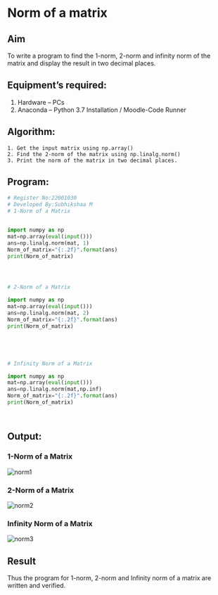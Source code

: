 # Norm of a matrix
## Aim
To write a program to find the 1-norm, 2-norm and infinity norm of the matrix and display the result in two decimal places.
## Equipment’s required:
1.	Hardware – PCs
2.	Anaconda – Python 3.7 Installation / Moodle-Code Runner
## Algorithm:
	1. Get the input matrix using np.array()   
    2. Find the 2-norm of the matrix using np.linalg.norm()
	3. Print the norm of the matrix in two decimal places.
## Program:
```Python
# Register No:22001030	
# Developed By:Subhikshaa M
# 1-Norm of a Matrix


import numpy as np
mat=np.array(eval(input()))
ans=np.linalg.norm(mat, 1)
Norm_of_matrix="{:.2f}".format(ans)
print(Norm_of_matrix)




# 2-Norm of a Matrix

import numpy as np
mat=np.array(eval(input()))
ans=np.linalg.norm(mat, 2)
Norm_of_matrix="{:.2f}".format(ans)
print(Norm_of_matrix)





# Infinity Norm of a Matrix

import numpy as np
mat=np.array(eval(input()))
ans=np.linalg.norm(mat,np.inf)
Norm_of_matrix="{:.2f}".format(ans)
print(Norm_of_matrix)




```
## Output:
### 1-Norm of a Matrix
![norm1](https://user-images.githubusercontent.com/118787344/214340750-6e3674fe-b5f4-4a3b-b590-5f00a0a7a113.png)



### 2-Norm of a Matrix

![norm2](https://user-images.githubusercontent.com/118787344/214340910-ecc47cef-72e8-46c7-b8e5-f2d1851989b6.png)


### Infinity Norm of a Matrix

![norm3](https://user-images.githubusercontent.com/118787344/214340969-b090ed12-6ad3-4acb-9e07-1dc341974821.png)


## Result
Thus the program for 1-norm, 2-norm and Infinity norm of a matrix are written and verified.
